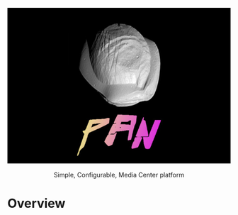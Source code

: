 <p align="center">
<img src="logo.jpg" alt="PAN logo" width="700" height="351">
</p>
<p align="center">
Simple, Configurable, Media Center platform
</p>

# Overview